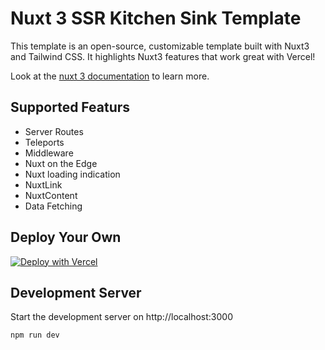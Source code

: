 # Nuxt 3 SSR Kitchen Sink Template

This template is an open-source, customizable template built with Nuxt3 and Tailwind CSS. It highlights Nuxt3 features that work great with Vercel!

Look at the [nuxt 3 documentation](https://v3.nuxtjs.org) to learn more.

## Supported Featurs

- Server Routes
- Teleports
- Middleware
- Nuxt on the Edge
- Nuxt loading indication
- NuxtLink
- NuxtContent
- Data Fetching

## Deploy Your Own

[![Deploy with Vercel](https://vercel.com/button)](https://vercel.com/templates/vue)

## Development Server

Start the development server on http://localhost:3000

```bash
npm run dev
```
